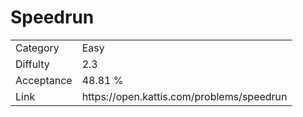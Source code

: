 # Speedrun

<table>
    <tr>
        <td>Category</td>
        <td>Easy</td>
    </tr>
    <tr>
        <td>Diffulty</td>
        <td>2.3</td>
    </tr>
    <tr>
        <td>Acceptance</td>
        <td>48.81 %</td>
    </tr>
    <tr>
        <td>Link</td>
        <td>https://open.kattis.com/problems/speedrun</td>
    </tr>
</table>